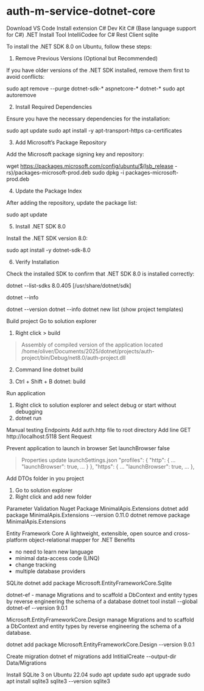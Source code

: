 # auth-m-service-dotnet-core

Download VS Code
Install extension 
C# Dev Kit
C# (Base language support for C#)
.NET Install Tool
IntelliCodee for C#
Rest Client
sqlite

To install the .NET SDK 8.0 on Ubuntu, follow these steps:
1. Remove Previous Versions (Optional but Recommended)

If you have older versions of the .NET SDK installed, remove them first to avoid conflicts:

sudo apt remove --purge dotnet-sdk-* aspnetcore-* dotnet-* 
sudo apt autoremove

2. Install Required Dependencies

Ensure you have the necessary dependencies for the installation:

sudo apt update
sudo apt install -y apt-transport-https ca-certificates

3. Add Microsoft’s Package Repository

Add the Microsoft package signing key and repository:

wget https://packages.microsoft.com/config/ubuntu/$(lsb_release -rs)/packages-microsoft-prod.deb
sudo dpkg -i packages-microsoft-prod.deb

4. Update the Package Index

After adding the repository, update the package list:

sudo apt update

5. Install .NET SDK 8.0

Install the .NET SDK version 8.0:

sudo apt install -y dotnet-sdk-8.0

6. Verify Installation

Check the installed SDK to confirm that .NET SDK 8.0 is installed correctly:

dotnet --list-sdks
8.0.405 [/usr/share/dotnet/sdk]

dotnet --info


dotnet --version
dotnet --info
dotnet new list (show project templates)

Build project
Go to solution explorer

1. Right click > build
> Assembly of compiled version of the application located
/home/oliver/Documents/2025/dotnet/projects/auth-project/bin/Debug/net8.0/auth-project.dll

2. Command line 
dotnet build

3. Ctrl + Shift + B
dotnet: build

Run application
1. Right click to solution explorer and select debug or start without debugging
2. dotnet run

Manual testing Endpoints
Add auth.http file to root directory
Add line
GET http://localhost:5118
Sent Request

Prevent application to launch in browser
 Set launchBrowser false
 > Properties update launchSettings.json
"profiles": {
    "http": {
      ...
      "launchBrowser": true, 
      ...
      }
    },
    "https": {
       ...
      "launchBrowser": true, 
      ...
    },
    
 
 Add DTOs folder in you project
 1. Go to solution explorer
 2. Right click and add new folder
 
 Parameter Validation
 Nuget Package
 MinimalApis.Extensions
 dotnet add package MinimalApis.Extensions --version 0.11.0
 dotnet remove package MinimalApis.Extensions
 
 Entity Framework Core
 A lightweight, extensible, open source and cross-platform object-relational mapper for .NET
 Benefits
 - no need to learn new language
 - minimal data-access code (LINQ)
 - change tracking
 - multiple database providers
 
 SQLite
 dotnet add package Microsoft.EntityFrameworkCore.Sqlite
 
dotnet-ef - manage Migrations and to scaffold a DbContext and entity types by reverse engineering the schema of a database
 dotnet tool install --global dotnet-ef --version 9.0.1
 
 Microsoft.EntityFrameworkCore.Design 
 manage Migrations and to scaffold a DbContext and entity types by reverse engineering the schema of a database.
 
 dotnet add package Microsoft.EntityFrameworkCore.Design --version 9.0.1
 
 Create migration 
 dotnet ef migrations add IntitialCreate --output-dir Data/Migrations
 
Install SQLite 3 on Ubuntu 22.04 
sudo apt update
sudo apt upgrade
sudo apt install sqlite3
sqlite3 --version
sqlite3







